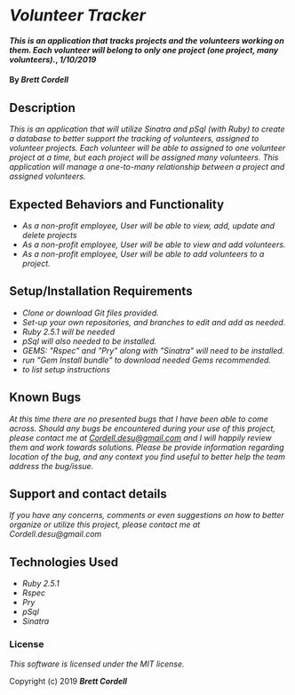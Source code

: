 # _Volunteer Tracker_

#### _This is an application that tracks projects and the volunteers working on them. Each volunteer will belong to only one project (one project, many volunteers)._, _1/10/2019_

#### By _**Brett Cordell**_

## Description

_This is an application that will utilize Sinatra and pSql (with Ruby) to create a database to better support the tracking of volunteers, assigned to volunteer projects. Each volunteer will be able to assigned to one volunteer project at a time, but each project will be assigned many volunteers. This application will manage a one-to-many relationship between a project and assigned volunteers._

## Expected Behaviors and Functionality

* _As a non-profit employee, User will be able to view, add, update and delete projects_
* _As a non-profit employee, User will be able to view and add volunteers._
* _As a non-profit employee, User will be able to add volunteers to a project._

## Setup/Installation Requirements

* _Clone or download Git files provided._
* _Set-up your own repositories, and branches to edit and add as needed._
* _Ruby 2.5.1 will be needed_
* _pSql will also needed to be installed._
* _GEMS: "Rspec" and "Pry" along with "Sinatra" will need to be installed._
* _run "Gem Install bundle" to download needed Gems recommended._
* _to list setup instructions_


## Known Bugs

_At this time there are no presented bugs that I have been able to come across. Should any bugs be encountered during your use of this project, please contact me at Cordell.desu@gmail.com and I will happily review them and work towards solutions. Please be provide information regarding location of the bug, and any context you find useful to better help the team address the bug/issue._

## Support and contact details

_If you have any concerns, comments or even suggestions on how to better organize or utilize this project, please contact me at Cordell.desu@gmail.com_

## Technologies Used

* _Ruby 2.5.1_
* _Rspec_
* _Pry_
* _pSql_
* _Sinatra_


### License

*This software is licensed under the MIT license.*

Copyright (c) 2019 **_Brett Cordell_**
